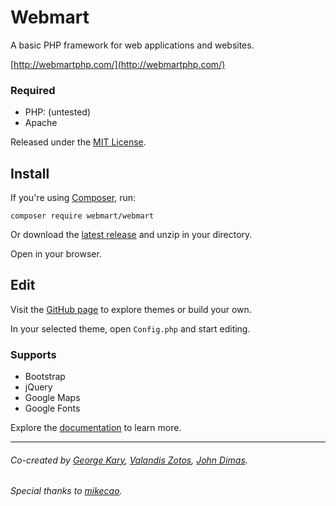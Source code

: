 # Webmart

A basic PHP framework for web applications and websites.

[http://webmartphp.com/](http://webmartphp.com/)

### Required

- PHP: (untested)
- Apache

Released under the [MIT License](https://github.com/Webmart/webmart/blob/master/LICENSE.md).

## Install

If you're using [Composer](https://packagist.org/packages/webmart/webmart), run:

```
composer require webmart/webmart
```

Or download the [latest release](https://github.com/webmart/webmart/archive/master.zip) and unzip in your directory.

Open in your browser.

## Edit

Visit the [GitHub page](https://github.com/Webmart/) to explore themes or build your own.

In your selected theme, open `Config.php` and start editing.

### Supports

- Bootstrap
- jQuery
- Google Maps
- Google Fonts

Explore the [documentation](http://webmartphp.com/) to learn more.

---

###### Co-created by [George Kary](http://georgekary.com/), [Valandis Zotos](https://github.com/BalzoT), [John Dimas](https://github.com/jdimas87).
###### Special thanks to [mikecao](https://github.com/mikecao/flight).
